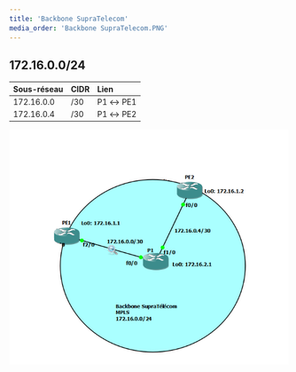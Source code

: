 ```yaml
---
title: 'Backbone SupraTelecom'
media_order: 'Backbone SupraTelecom.PNG'
---
```


## 172.16.0.0/24

|  Sous-réseau  |  CIDR  |  Lien  |
|  :-----          |  :-----          |  :-----          |
|  172.16.0.0 |  /30 |  P1 ↔ PE1 |
|  172.16.0.4 |  /30 |  P1 ↔ PE2 |

![](Backbone%20SupraTelecom.PNG)